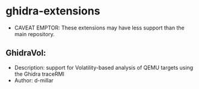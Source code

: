 # ghidra-extensions
- CAVEAT EMPTOR: These extensions may have less support than the main repository. 

## GhidraVol: 
- Description: support for Volatility-based analysis of QEMU targets using the Ghidra traceRMI
- Author: d-millar


